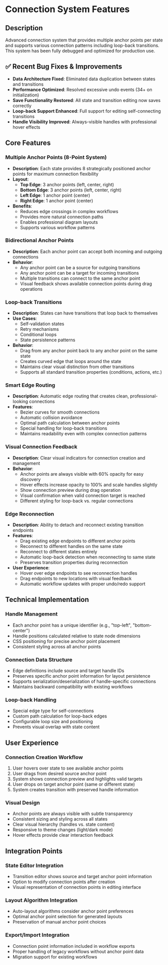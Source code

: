 # Connection System Features

## Description
Advanced connection system that provides multiple anchor points per state and supports various connection patterns including loop-back transitions. This system has been fully debugged and optimized for production use.

## ✅ Recent Bug Fixes & Improvements
- **Data Architecture Fixed**: Eliminated data duplication between states and transitions
- **Performance Optimized**: Resolved excessive undo events (34+ on initialization)
- **Save Functionality Restored**: All state and transition editing now saves correctly
- **Loop-back Support Enhanced**: Full support for editing self-connecting transitions
- **Handle Visibility Improved**: Always-visible handles with professional hover effects

## Core Features

### Multiple Anchor Points (8-Point System)
- **Description**: Each state provides 8 strategically positioned anchor points for maximum connection flexibility
- **Layout**:
  - **Top Edge**: 3 anchor points (left, center, right)
  - **Bottom Edge**: 3 anchor points (left, center, right)
  - **Left Edge**: 1 anchor point (center)
  - **Right Edge**: 1 anchor point (center)
- **Benefits**:
  - Reduces edge crossings in complex workflows
  - Provides more natural connection paths
  - Enables professional diagram layouts
  - Supports various workflow patterns

### Bidirectional Anchor Points
- **Description**: Each anchor point can accept both incoming and outgoing connections
- **Behavior**:
  - Any anchor point can be a source for outgoing transitions
  - Any anchor point can be a target for incoming transitions
  - Multiple transitions can connect to the same anchor point
  - Visual feedback shows available connection points during drag operations

### Loop-back Transitions
- **Description**: States can have transitions that loop back to themselves
- **Use Cases**:
  - Self-validation states
  - Retry mechanisms
  - Conditional loops
  - State persistence patterns
- **Behavior**:
  - Drag from any anchor point back to any anchor point on the same state
  - Creates curved edge that loops around the state
  - Maintains clear visual distinction from other transitions
  - Supports all standard transition properties (conditions, actions, etc.)

### Smart Edge Routing
- **Description**: Automatic edge routing that creates clean, professional-looking connections
- **Features**:
  - Bezier curves for smooth connections
  - Automatic collision avoidance
  - Optimal path calculation between anchor points
  - Special handling for loop-back transitions
  - Maintains readability even with complex connection patterns

### Visual Connection Feedback
- **Description**: Clear visual indicators for connection creation and management
- **Behavior**:
  - Anchor points are always visible with 60% opacity for easy discovery
  - Hover effects increase opacity to 100% and scale handles slightly
  - Show connection preview during drag operation
  - Visual confirmation when valid connection target is reached
  - Different styling for loop-back vs. regular connections

### Edge Reconnection
- **Description**: Ability to detach and reconnect existing transition endpoints
- **Features**:
  - Drag existing edge endpoints to different anchor points
  - Reconnect to different handles on the same state
  - Reconnect to different states entirely
  - Automatic loop-back detection when reconnecting to same state
  - Preserves transition properties during reconnection
- **User Experience**:
  - Hover over edge endpoints to see reconnection handles
  - Drag endpoints to new locations with visual feedback
  - Automatic workflow updates with proper undo/redo support

## Technical Implementation

### Handle Management
- Each anchor point has a unique identifier (e.g., "top-left", "bottom-center")
- Handle positions calculated relative to state node dimensions
- CSS positioning for precise anchor point placement
- Consistent styling across all anchor points

### Connection Data Structure
- Edge definitions include source and target handle IDs
- Preserves specific anchor point information for layout persistence
- Supports serialization/deserialization of handle-specific connections
- Maintains backward compatibility with existing workflows

### Loop-back Handling
- Special edge type for self-connections
- Custom path calculation for loop-back edges
- Configurable loop size and positioning
- Prevents visual overlap with state content

## User Experience

### Connection Creation Workflow
1. User hovers over state to see available anchor points
2. User drags from desired source anchor point
3. System shows connection preview and highlights valid targets
4. User drops on target anchor point (same or different state)
5. System creates transition with preserved handle information

### Visual Design
- Anchor points are always visible with subtle transparency
- Consistent sizing and styling across all states
- Clear visual hierarchy (handles vs. state content)
- Responsive to theme changes (light/dark mode)
- Hover effects provide clear interaction feedback

## Integration Points

### State Editor Integration
- Transition editor shows source and target anchor point information
- Option to modify connection points after creation
- Visual representation of connection points in editing interface

### Layout Algorithm Integration
- Auto-layout algorithms consider anchor point preferences
- Optimal anchor point selection for generated layouts
- Preservation of manual anchor point choices

### Export/Import Integration
- Connection point information included in workflow exports
- Proper handling of legacy workflows without anchor point data
- Migration support for existing workflows
